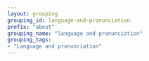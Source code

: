 ```yaml
---
layout: grouping 
grouping_id: language-and-pronunciation
prefix: "about"
grouping_name: "language and pronunciation"
grouping_tags:
- "Language and pronunciation"
---
```

